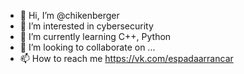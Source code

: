 - 👋 Hi, I’m @chikenberger
- 👀 I’m interested in cybersecurity
- 🌱 I’m currently learning C++, Python
- 💞️ I’m looking to collaborate on ...
- 📫 How to reach me https://vk.com/espadaarrancar
